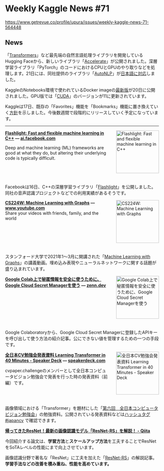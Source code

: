 # Weekly Kaggle News #71
https://www.getrevue.co/profile/upura/issues/weekly-kaggle-news-71-564448
<h3><h2>News</h2><p>「<a href="https://huggingface.co/transformers/" target="_blank">Transformers</a>」など最先端の自然言語処理ライブラリを開発しているHugging Faceから、新しいライブラリ「<a href="https://huggingface.co/blog/accelerate-library" target="_blank">Accelerate</a>」が公開されました。深層学習ライブラリ「PyTorch」のコードにおけるCPUとGPUのやり取りなどを処理します。21日には、同社提供のライブラリ「<a href="https://huggingface.co/autonlp" target="_blank">AutoNLP</a>」が<a href="https://twitter.com/abhi1thakur/status/1384875565761679360?s=20" target="_blank">日本語に対応</a>しました。</p><p>KaggleのNotebooks環境で使われているDocker imageの<a href="https://github.com/Kaggle/docker-python/releases/tag/046f8514e4f3f41fef443911ead054414479ea948e2c0fb074114d43daedd794" target="_blank">最新版</a>が20日に公開されました。GPU版では「<a href="https://developer.nvidia.com/cuda-toolkit" target="_blank">CUDA</a>」のバージョンが11に更新されています。</p><p>Kaggleは17日、既存の「Favorites」機能を「Bookmarks」機能に置き換えていく<a href="https://www.kaggle.com/product-feedback/233062" target="_blank">方針</a>を示しました。今後数週間で段階的にリリースしていく予定になっています。</p></h3>
<hr>
<p>
<img width="140" height="140" alt="Flashlight: Fast and flexible machine learning in C++" style="float: right; margin-left: 20px; margin-bottom: 20px;" src="https://s3.amazonaws.com/revue/items/images/008/949/301/thumb/174124898_3674817559294231_7082232024470124786_n.png?1619153310" />
<strong style='display: block;'><a href="https://ai.facebook.com/blog/flashlight-fast-and-flexible-machine-learning-in-c-plus-plus/?utm_campaign=Weekly%20Kaggle%20News&amp;utm_medium=email&amp;utm_source=Revue%20newsletter">Flashlight: Fast and flexible machine learning in C++</a> &mdash; <a href="https://ai.facebook.com/blog/flashlight-fast-and-flexible-machine-learning-in-c-plus-plus/">ai.facebook.com</a></strong>
<p>Deep and machine learning (ML) frameworks are good at what they do, but altering their underlying code is typically difficult.</p>
</p>
<div style='clear: both;'></div>
<p><p>Facebookは16日、C++の深層学習ライブラリ「<a href="https://ai.facebook.com/blog/flashlight-fast-and-flexible-machine-learning-in-c-plus-plus/" target="_blank">Flashlight</a>」を公開しました。同社の音声認識プロジェクトなどでの利用実績があるそうです。</p></p>
<p>
<img width="140" height="140" alt="CS224W: Machine Learning with Graphs" style="float: right; margin-left: 20px; margin-bottom: 20px;" src="https://s3.amazonaws.com/revue/items/images/008/874/933/thumb/hqdefault.jpg?1618742486" />
<strong style='display: block;'><a href="https://www.youtube.com/playlist?list=PLoROMvodv4rPLKxIpqhjhPgdQy7imNkDn&amp;utm_campaign=Weekly%20Kaggle%20News&amp;utm_medium=email&amp;utm_source=Revue%20newsletter">CS224W: Machine Learning with Graphs</a> &mdash; <a href="https://www.youtube.com/playlist?list=PLoROMvodv4rPLKxIpqhjhPgdQy7imNkDn">www.youtube.com</a></strong>
Share your videos with friends, family, and the world
</p>
<div style='clear: both;'></div>
<p><p>スタンフォード大学で2021年1〜3月に開講された「<a href="http://web.stanford.edu/class/cs224w/" target="_blank">Machine Learning with Graphs</a>」の講義動画。埋め込み表現やニューラルネットワークに関する話題が盛り込まれています。</p></p>
<p>
<img width="140" height="140" alt="Google Colab上で秘匿情報を安全に使うために、Google Cloud Secret Managerを使う" style="float: right; margin-left: 20px; margin-bottom: 20px;" src="https://s3.amazonaws.com/revue/items/images/008/864/321/thumb/new_txlqub.png?1618652381" />
<strong style='display: block;'><a href="https://zenn.dev/hattan0523/articles/9be93149ac0754?utm_campaign=Weekly%20Kaggle%20News&amp;utm_medium=email&amp;utm_source=Revue%20newsletter">Google Colab上で秘匿情報を安全に使うために、Google Cloud Secret Managerを使う</a> &mdash; <a href="https://zenn.dev/hattan0523/articles/9be93149ac0754">zenn.dev</a></strong>

</p>
<div style='clear: both;'></div>
<p><p>Google Colaboratoryから、Google Cloud Secret Managerに登録したAPIキーを呼び出して使う方法の紹介記事。公にできない値を管理するための一つの手段です。</p></p>
<p>
<img width="140" height="140" alt="全日本CV勉強会発表資料 Learning Transformer in 40 Minutes - Speaker Deck" style="float: right; margin-left: 20px; margin-bottom: 20px;" src="https://s3.amazonaws.com/revue/items/images/008/874/938/thumb/slide_0.jpg?1618742546" />
<strong style='display: block;'><a href="https://speakerdeck.com/sei88888/quan-ri-ben-cvmian-qiang-hui-fa-biao-zi-liao-learning-transformer-in-40-minutes?utm_campaign=Weekly%20Kaggle%20News&amp;utm_medium=email&amp;utm_source=Revue%20newsletter">全日本CV勉強会発表資料 Learning Transformer in 40 Minutes - Speaker Deck</a> &mdash; <a href="https://speakerdeck.com/sei88888/quan-ri-ben-cvmian-qiang-hui-fa-biao-zi-liao-learning-transformer-in-40-minutes">speakerdeck.com</a></strong>
<p>cvpaper.challengeのメンバーとして全日本コンピュータビジョン勉強会で発表を行った時の発表資料（前編）です。 </p>
</p>
<div style='clear: both;'></div>
<p><p>画像領域における「Transformer」を題材にした「<a href="https://kantocv.connpass.com/event/205271/" target="_blank">第六回　全日本コンピュータビジョン勉強会</a>」の勉強資料。公開されている発表資料などは<a href="https://togetter.com/li/1700720" target="_blank">ハッシュタグ #japancv</a> で確認できます。</p></p>
<p>
<strong style='display: block;'><a href="https://qiita.com/omiita/items/0c2176a1edc26d69e2c9?utm_campaign=Weekly%20Kaggle%20News&amp;utm_medium=email&amp;utm_source=Revue%20newsletter">帰ってきたResNet！最新の画像認識モデル「ResNet-RS」を解説！ - Qiita</a></strong>
<p>今回紹介する論文は、<strong>学習方法</strong>と<strong>スケールアップ方法</strong>を工夫することでResNetをSoTAレベルの性能にまで向上させています。</p>
</p>
<p><p>画像認識分野で著名な「ResNet」に工夫を加えた「<a href="https://arxiv.org/abs/2103.07579" target="_blank">ResNet-RS</a>」の解説記事。<strong>学習手法などの改善を積み重ね、性能を高めています。</strong></p></p>
